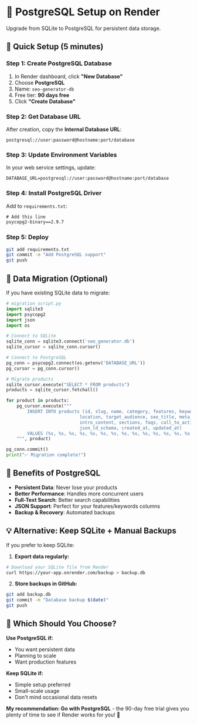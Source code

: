 # 🐘 PostgreSQL Setup on Render

Upgrade from SQLite to PostgreSQL for persistent data storage.

## 🚀 Quick Setup (5 minutes)

### Step 1: Create PostgreSQL Database
1. In Render dashboard, click **"New Database"**
2. Choose **PostgreSQL**
3. Name: `seo-generator-db`
4. Free tier: **90 days free**
5. Click **"Create Database"**

### Step 2: Get Database URL
After creation, copy the **Internal Database URL**:
```
postgresql://user:password@hostname:port/database
```

### Step 3: Update Environment Variables
In your web service settings, update:
```env
DATABASE_URL=postgresql://user:password@hostname:port/database
```

### Step 4: Install PostgreSQL Driver
Add to `requirements.txt`:
```txt
# Add this line
psycopg2-binary==2.9.7
```

### Step 5: Deploy
```bash
git add requirements.txt
git commit -m "Add PostgreSQL support"
git push
```

## 🔄 Data Migration (Optional)

If you have existing SQLite data to migrate:

```python
# migration_script.py
import sqlite3
import psycopg2
import json
import os

# Connect to SQLite
sqlite_conn = sqlite3.connect('seo_generator.db')
sqlite_cursor = sqlite_conn.cursor()

# Connect to PostgreSQL
pg_conn = psycopg2.connect(os.getenv('DATABASE_URL'))
pg_cursor = pg_conn.cursor()

# Migrate products
sqlite_cursor.execute("SELECT * FROM products")
products = sqlite_cursor.fetchall()

for product in products:
    pg_cursor.execute("""
        INSERT INTO products (id, slug, name, category, features, keywords, 
                            location, target_audience, seo_title, meta_description,
                            intro_content, sections, faqs, call_to_action, 
                            json_ld_schema, created_at, updated_at)
        VALUES (%s, %s, %s, %s, %s, %s, %s, %s, %s, %s, %s, %s, %s, %s, %s, %s, %s)
    """, product)

pg_conn.commit()
print("✅ Migration complete!")
```

## 🎯 Benefits of PostgreSQL

- **Persistent Data**: Never lose your products
- **Better Performance**: Handles more concurrent users
- **Full-Text Search**: Better search capabilities
- **JSON Support**: Perfect for your features/keywords columns
- **Backup & Recovery**: Automated backups

## 💡 Alternative: Keep SQLite + Manual Backups

If you prefer to keep SQLite:

1. **Export data regularly:**
```bash
# Download your SQLite file from Render
curl https://your-app.onrender.com/backup > backup.db
```

2. **Store backups in GitHub:**
```bash
git add backup.db
git commit -m "Database backup $(date)"
git push
```

## 🤔 Which Should You Choose?

**Use PostgreSQL if:**
- You want persistent data
- Planning to scale
- Want production features

**Keep SQLite if:**
- Simple setup preferred
- Small-scale usage
- Don't mind occasional data resets

**My recommendation: Go with PostgreSQL** - the 90-day free trial gives you plenty of time to see if Render works for you! 🎯 